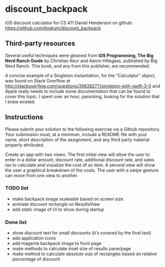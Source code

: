 # discount_backpack
iOS discount calculator for CS 411
Daniel Henderson
on github: https://github.com/tindrum/discount_backpack


## Third-party resources

Several useful techniques were gleaned from 
**iOS Programming, The Big Nerd Ranch Guide** 
by Christian Keur and Aaron Hillegass,
published by Big Nerd Ranch.
This book, and any from this publisher, 
are recommended.

A concise example of a Singleton instantiation,
for the "Calculator" object, was found on Stack Overflow
at http://stackoverflow.com/questions/39628277/singleton-with-swift-3-0
and Apple really needs to include some documentation that can be found
to cover this topic. I spent over an hour, panicking, looking for 
the solution that I knew existed.

## Instructions

Please submit your solution to the following exercise via a Github repository. 
Your submission must, at a minimum, include a README file with your name, short description of the assignment, and any third party material properly attributed.

Create an app with two views. The first initial view will allow the user to enter in a dollar amount, discount rate, additional discount rate, and sales tax to calculate and visualize the cost of an item. A second view will show the user a graphical breakdown of the costs. The user with a swipe gesture can move from one view to another.

### TODO list
* make backpack image scaleable based on screen size
* animate discount rectangle on ResultsView
* add static image of UI to show during startup

### Done list
* show discount text for small discounts (it's covered by the final text)
* add application icons
* add magenta backpack image to front page
* make methods to calculate inset size of results pane/page
* make method to calculate absolute size of rectangles based on relative percentage of discount
